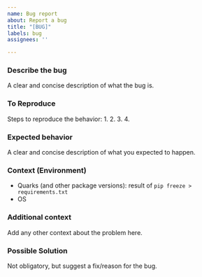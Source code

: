 ```yaml
---
name: Bug report
about: Report a bug
title: "[BUG]"
labels: bug
assignees: ''

---
```


### Describe the bug
A clear and concise description of what the bug is.

### To Reproduce
Steps to reproduce the behavior:
1.
2.
3.
4.

### Expected behavior
A clear and concise description of what you expected to happen.

### Context (Environment)
 - Quarks (and other package versions): result of `pip freeze > requirements.txt`
 - OS

### Additional context
Add any other context about the problem here.

### Possible Solution
Not obligatory, but suggest a fix/reason for the bug.
